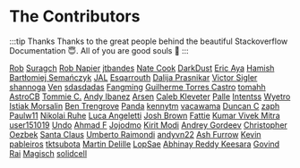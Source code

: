 # The Contributors

:::tip Thanks
Thanks to the great people behind the beautiful Stackoverflow Documentation :innocent:. All of you are good souls :100:
:::

[Rob](https://stackoverflow.com/users/1271826/rob) [Suragch](https://stackoverflow.com/users/3681880/suragch) [Rob Napier](https://stackoverflow.com/users/97337/rob-napier) [jtbandes](https://stackoverflow.com/users/23649/jtbandes) [Nate Cook](https://stackoverflow.com/users/59541/nate-cook) [DarkDust](https://stackoverflow.com/users/400056/darkdust) [Eric Aya](https://stackoverflow.com/users/2227743/eric-aya) [Hamish](https://stackoverflow.com/users/2976878/hamish) [Bartłomiej Semańczyk](https://stackoverflow.com/users/2725435/bart%c5%82omiej-sema%c5%84czyk) [JAL](https://stackoverflow.com/users/2415822/jal) [Esqarrouth](https://stackoverflow.com/users/2589276/esqarrouth) [Dalija Prasnikar](https://stackoverflow.com/users/4267244/dalija-prasnikar) [Victor Sigler](https://stackoverflow.com/users/2695387/victor-sigler) [shannoga](https://stackoverflow.com/users/358480/shannoga) [Ven](https://stackoverflow.com/users/1737909/ven) [sdasdadas](https://stackoverflow.com/users/904316/sdasdadas) [Fangming](https://stackoverflow.com/users/5838902/fangming) [Guilherme Torres Castro](https://stackoverflow.com/users/1107651/guilherme-torres-castro) [tomahh](https://stackoverflow.com/users/1173513/tomahh) [AstroCB](https://stackoverflow.com/users/3366929/astrocb) [Tommie C.](https://stackoverflow.com/users/608991/tommie-c) [Andy Ibanez](https://stackoverflow.com/users/648767/andy-ibanez) [Arsen](https://stackoverflow.com/users/5328417/arsen) [Caleb Kleveter](https://stackoverflow.com/users/5236226/caleb-kleveter) [Palle](https://stackoverflow.com/users/2557145/palle) [Intentss](https://stackoverflow.com/users/160917/intentss) [Wyetro](https://stackoverflow.com/users/3830876/wyetro) [Istiak Morsalin](https://stackoverflow.com/users/5408958/istiak-morsalin) [Ben Trengrove](https://stackoverflow.com/users/616971/ben-trengrove) [Panda](https://stackoverflow.com/users/5022249/panda) [kennytm](https://stackoverflow.com/users/224671/kennytm) [vacawama](https://stackoverflow.com/users/1630618/vacawama) [Duncan C](https://stackoverflow.com/users/205185/duncan-c) [zaph](https://stackoverflow.com/users/451475/zaph) [Paulw11](https://stackoverflow.com/users/3418066/paulw11) [Nikolai Ruhe](https://stackoverflow.com/users/104790/nikolai-ruhe) [Luca Angeletti](https://stackoverflow.com/users/1761687/luca-angeletti) [Josh Brown](https://stackoverflow.com/users/2030/josh-brown) [Fattie](https://stackoverflow.com/users/294884/fattie) [Kumar Vivek Mitra](https://stackoverflow.com/users/1293744/kumar-vivek-mitra) [user151019](https://stackoverflow.com/users/151019/user151019) [Undo](https://stackoverflow.com/users/1849664/undo) [Ahmad F](https://stackoverflow.com/users/5501940/ahmad-f) [Jojodmo](https://stackoverflow.com/users/2767207/jojodmo) [Kirit Modi](https://stackoverflow.com/users/2530594/kirit-modi) [Andrey Gordeev](https://stackoverflow.com/users/1321917/andrey-gordeev) [Christopher Oezbek](https://stackoverflow.com/users/278842/christopher-oezbek) [Santa Claus](https://stackoverflow.com/users/2446155/santa-claus) [Umberto Raimondi](https://stackoverflow.com/users/1155984/umberto-raimondi) [andyvn22](https://stackoverflow.com/users/151471/andyvn22) [Ash Furrow](https://stackoverflow.com/users/516359/ash-furrow) [Kevin](https://stackoverflow.com/users/1916845/kevin) [pableiros](https://stackoverflow.com/users/3701102/pableiros) [tktsubota](https://stackoverflow.com/users/5644794/tktsubota) [Martin Delille](https://stackoverflow.com/users/118125/martin-delille) [LopSae](https://stackoverflow.com/users/214373/lopsae) [Abhinay Reddy Keesara](https://stackoverflow.com/users/6495570/abhinay-reddy-keesara) [Govind Rai](https://stackoverflow.com/users/2757916/govind-rai) [Magisch](https://stackoverflow.com/users/5389107/magisch) [solidcell](https://stackoverflow.com/users/343299/solidcell) 